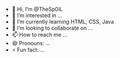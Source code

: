 - 👋 Hi, I’m @TheSp0iL
- 👀 I’m interested in ...
- 🌱 I’m currently learning HTML, CSS, Java
- 💞️ I’m looking to collaborate on ...
- 📫 How to reach me ...
- 😄 Pronouns: ...
- ⚡ Fun fact: ...

<!---
TheSp0iL/TheSp0iL is a ✨ special ✨ repository because its `README.md` (this file) appears on your GitHub profile.
You can click the Preview link to take a look at your changes.
--->
